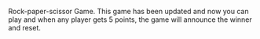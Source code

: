 Rock-paper-scissor Game. 
This game has been updated and now you can play and when any player gets 5 points, 
the game will announce the winner and reset. 
